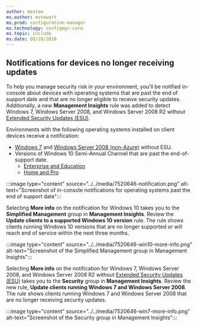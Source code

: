 ```yaml
---
author: mestew
ms.author: mstewart
ms.prod: configuration-manager
ms.technology: configmgr-core
ms.topic: include
ms.date: 09/10/2010
---
```


## <a name="bkmk_patch"></a> Notifications for devices no longer receiving updates
<!--7520646-->
To help you manage security risk in your environment, you'll be notified in-console about devices with operating systems that are past the end of support date and that are no longer eligible to receive security updates. Additionally, a new **Management Insights** rule was added to detect Windows 7, Windows Server 2008, and Windows Server 2008 R2 without [Extended Security Updates (ESU)](https://support.microsoft.com/help/4497181/lifecycle-faq-extended-security-updates).

Environments with the following operating systems installed on client devices receive a notification:

- [Windows 7](https://docs.microsoft.com/lifecycle/products/windows-7) and [Windows Server 2008 (non-Azure)](https://docs.microsoft.com/lifecycle/products/windows-server-2008) without ESU.
- Versions of Windows 10 Semi-Annual Channel that are past the end-of-support date.
   - [Enterprise and Education](https://docs.microsoft.com/lifecycle/products/windows-10-enterprise-and-education)
   - [Home and Pro](https://docs.microsoft.com/lifecycle/products/windows-10-home-and-pro)

:::image type="content" source="../../media/7520646-notification.png" alt-text="Screenshot of in-console notifications for operating systems past the end of support date":::


Selecting **More info** on the notification for Windows 10 takes you to the **Simplified Management** group in **Management Insights**. Review the **Update clients to a supported Windows 10 version** rule. The rule shows clients running Windows 10 versions that are no longer supported or will reach end of service within the next three months.

:::image type="content" source="../../media/7520646-win10-more-info.png" alt-text="Screenshot of the Simplified Management group in Management Insights":::

Selecting **More info** on the notification for Windows 7, Windows Server 2008, and Windows Server 2008 R2 without [Extended Security Updates (ESU)](https://support.microsoft.com/help/4497181/lifecycle-faq-extended-security-updates) takes you to the **Security** group in **Management Insights**. Review the new rule, **Update clients running Windows 7 and Windows Server 2008**. The rule shows clients running Windows 7 and Windows Server 2008 that are no longer receiving security updates.

:::image type="content" source="../../media/7520646-win7-more-info.png" alt-text="Screenshot of the Security group in Management Insights":::
